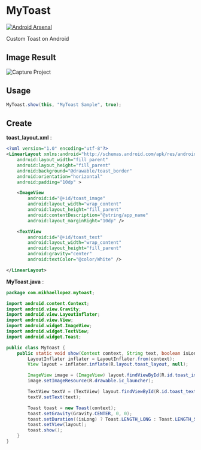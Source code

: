 MyToast
=======
[![Android Arsenal](https://img.shields.io/badge/Android%20Arsenal-MyToast-green.svg?style=flat)](https://android-arsenal.com/details/1/2849)

Custom Toast on Android

Image Result
-----

![Capture Project](http://i43.tinypic.com/spaio9.png)


Usage
-----

```java
MyToast.show(this, "MyToast Sample", true);
```

Create
-----

**toast_layout.xml** :
```xml
<?xml version="1.0" encoding="utf-8"?>
<LinearLayout xmlns:android="http://schemas.android.com/apk/res/android"
    android:layout_width="fill_parent"
    android:layout_height="fill_parent"
    android:background="@drawable/toast_border"
    android:orientation="horizontal"
    android:padding="10dp" >

    <ImageView
        android:id="@+id/toast_image"
        android:layout_width="wrap_content"
        android:layout_height="fill_parent"
        android:contentDescription="@string/app_name"
        android:layout_marginRight="10dp" />

    <TextView
        android:id="@+id/toast_text"
        android:layout_width="wrap_content"
        android:layout_height="fill_parent"
        android:gravity="center"
        android:textColor="@color/White" />

</LinearLayout>
```

**MyToast.java** :
```java
package com.mikhaellopez.mytoast;

import android.content.Context;
import android.view.Gravity;
import android.view.LayoutInflater;
import android.view.View;
import android.widget.ImageView;
import android.widget.TextView;
import android.widget.Toast;

public class MyToast {
    public static void show(Context context, String text, boolean isLong) {
        LayoutInflater inflater = LayoutInflater.from(context);
        View layout = inflater.inflate(R.layout.toast_layout, null);

        ImageView image = (ImageView) layout.findViewById(R.id.toast_image);
        image.setImageResource(R.drawable.ic_launcher);

        TextView textV = (TextView) layout.findViewById(R.id.toast_text);
        textV.setText(text);

        Toast toast = new Toast(context);
        toast.setGravity(Gravity.CENTER, 0, 0);
        toast.setDuration((isLong) ? Toast.LENGTH_LONG : Toast.LENGTH_SHORT);
        toast.setView(layout);
        toast.show();
    }
}
```
